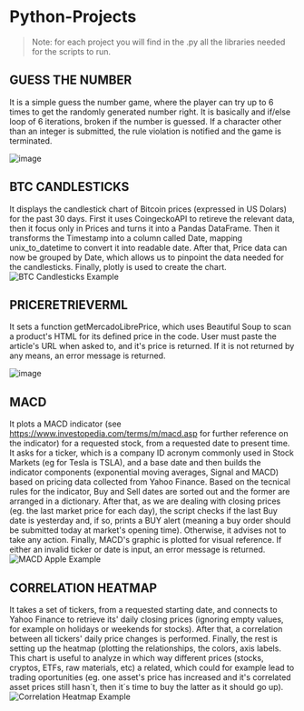 # Python-Projects

> Note: for each project you will find in the .py all the libraries needed for the scripts to run.

## GUESS THE NUMBER
It is a simple guess the number game, where the player can try up to 6 times to get the randomly generated number right.
It is basically and if/else loop of 6 iterations, broken if the number is guessed.
If a character other than an integer is submitted, the rule violation is notified and the game is terminated.

![image](https://user-images.githubusercontent.com/111796101/211201603-d9fe5bd2-fc4e-4617-a8cb-a78a63fa3ef7.png)



## BTC CANDLESTICKS
It displays the candlestick chart of Bitcoin prices (expressed in US Dolars) for the past 30 days.
First it uses CoingeckoAPI to retireve the relevant data, then it focus only in Prices and turns it into a Pandas DataFrame.
Then it transforms the Timestamp into a column called Date, mapping unix_to_datetime to convert it into readable date.
After that, Price data can now be grouped by Date, which allows us to pinpoint the data needed for the candlesticks.
Finally, plotly is used to create the chart.![BTC Candlesticks Example](https://user-images.githubusercontent.com/111796101/211084396-aba73f33-69eb-4627-aa0b-f683c96a4f7e.jpg)


## PRICERETRIEVERML
It sets a function getMercadoLibrePrice, which uses Beautiful Soup to scan a product's HTML for its defined price in the code.
User must paste the article's URL when asked to, and it's price is returned. If it is not returned by any means, an error message is returned.

![image](https://user-images.githubusercontent.com/111796101/211294745-6bd1a933-d244-4a71-ba4b-681e0f6a5369.png)



## MACD
It plots a MACD indicator (see https://www.investopedia.com/terms/m/macd.asp for further reference on the indicator) for a 
requested stock, from a requested date to present time. It asks for a ticker, which is a company ID acronym commonly 
used in Stock Markets (eg for Tesla is TSLA), and a base date and then builds the indicator components (exponential
moving averages, Signal and MACD) based on pricing data collected from Yahoo Finance. Based on the tecnical rules for the
indicator, Buy and Sell dates are sorted out and the former are arranged in a dictionary. After that, as we are dealing with
closing prices (eg. the last market price for each day), the script checks if the last Buy date is yesterday and, if so, 
prints a BUY alert (meaning a buy order should be submitted today at market's opening time). Otherwise, it advises not to
take any action. Finally, MACD's graphic is plotted for visual reference. If either an invalid ticker or date is input, an 
error message is returned.![MACD Apple Example](https://user-images.githubusercontent.com/111796101/211083982-1c66bd45-bd8b-4987-9fbd-be2cd07b82db.png)


## CORRELATION HEATMAP
It takes a set of tickers, from a requested starting date, and connects to Yahoo Finance to retrieve its' daily closing prices
(ignoring empty values, for example on holidays or weekends for stocks). After that, a correlation between all tickers' daily
price changes is performed. Finally, the rest is setting up the heatmap (plotting the relationships, the colors, axis labels. 
This chart is useful to analyze in which way different prices (stocks, cryptos, ETFs, raw materials, etc) a related, which could
for example lead to trading oportunities (eg. one asset's price has increased and it's correlated asset prices still hasn´t, then
it´s time to buy the latter as it should go up).![Correlation Heatmap Example](https://user-images.githubusercontent.com/111796101/211084010-c24413a6-c0f4-4c1d-b6ef-772aab3f14ee.png)



